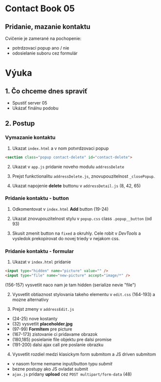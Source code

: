 # Contact Book 05
## Pridanie, mazanie kontaktu

Cvičenie je zamerané na pochopenie:
- potrdzovaci popup ano / nie
- odosielanie suboru cez formulár



# Výuka

## 1. Čo chceme dnes spraviť
* Spustiť server 05
* Ukázať finálnu podobu

## 2. Postup

### Vymazanie kontaktu
1. Ukazat `index.html` a v nom potvrdzovaci popup
```html
<section class="popup contact-delete" id="contact-delete">
```

2. Ukazat v `app.js` pridanie noveho modulu `addressDelete`

3. Prejst funkctionalitu `addressDelete.js`, znovupouzitelnost `_closePopup`.

4. Ukazat napojenie **delete** buttonu v `addressDetail.js` (8, 42, 65)

### Pridanie kontaktu - button
1. Odkomentovat v `index.html` **Add** button (19-24)

2. Ukazat znovupouzitelnost stylu v `popup.css` class `.popup__button` (od 93)

3. Skusit zmenit button na `fixed` a okruhly. Cele robit v *DevTools* a vysledok prekopirovat do novej triedy v nejakom css.

### Pridanie kontaktu - formular

1. Ukazat v `index.html` pridanie
```html
<input type="hidden" name="picture" value="" />
<input type="file" name="new-picture" accept="image/*" />
```
(156-157) vysvetlit naco nam je tam hidden (serialize nevie "file")

2. Vysvetlit obtiaznost stylovania takeho elementu v `edit.css` (164-193)
a mozne alternativy

3. Prejst zmeny v `addressEdit.js`
 * (24-25) nove kostanty
 * (32) vysvetlit **placeholder.jpg**
 * (97-99) **FormItem** pre picture
 * (167-173) zistovanie ci pridavame obrazok
 * (180,185) posielanie file objektu pre dalsi promise
 * (191-200) dalsi ajax call pre poslanie obrazku

4. Vysvetlit rozdiel medzi klasickym form submitom a JS driven submitom
 * v nasom forme nemame input/button typu *submit*
 * bezne postupy ako JS ovladat submit
 * `ajax.js` pridany **upload** cez `POST multipart/form-data` (48)
